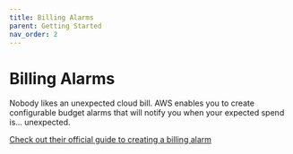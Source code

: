 ```yaml
---
title: Billing Alarms
parent: Getting Started
nav_order: 2
---
```


# Billing Alarms

Nobody likes an unexpected cloud bill. 
AWS enables you to create configurable budget alarms that will notify you when your expected spend is... unexpected.

[Check out their official guide to creating a billing alarm](https://docs.aws.amazon.com/AmazonCloudWatch/latest/monitoring/monitor_estimated_charges_with_cloudwatch.html)
